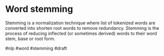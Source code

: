 # Word stemming

Stemming is a normalization technique where list of tokenized words are converted into shorten root words to remove redundancy. Stemming is the process of reducing inflected (or sometimes derived) words to their word stem, base or root form.

#nlp #word #stemming
#draft